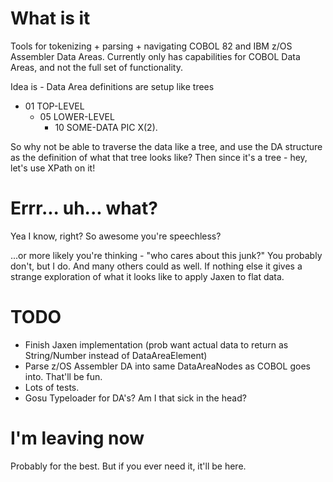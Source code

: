 # What is it

Tools for tokenizing + parsing + navigating COBOL 82 and IBM z/OS Assembler Data Areas.
Currently only has capabilities for COBOL Data Areas, and not the full set of functionality.

Idea is - Data Area definitions are setup like trees

+ 01 TOP-LEVEL
    + 05 LOWER-LEVEL
        + 10 SOME-DATA      PIC X(2).

So why not be able to traverse the data like a tree, and use the DA structure as the definition of what that tree looks like?
Then since it's a tree - hey, let's use XPath on it!

# Errr... uh... what?

Yea I know, right? So awesome you're speechless?

...or more likely you're thinking - "who cares about this junk?"
You probably don't, but I do.
And many others could as well. If nothing else it gives a strange exploration of what it looks like to apply Jaxen to flat data.

# TODO

+ Finish Jaxen implementation (prob want actual data to return as String/Number instead of DataAreaElement)
+ Parse z/OS Assembler DA into same DataAreaNodes as COBOL goes into. That'll be fun.
+ Lots of tests.
+ Gosu Typeloader for DA's? Am I that sick in the head?

# I'm leaving now

Probably for the best. But if you ever need it, it'll be here.